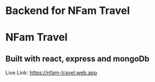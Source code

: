 # Backend for NFam Travel

# NFam Travel

## Built with react, express and mongoDb

Live Link: https://nfam-travel.web.app
